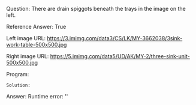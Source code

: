 Question: There are drain spiggots beneath the trays in the image on the left.

Reference Answer: True

Left image URL: https://3.imimg.com/data3/CS/LK/MY-3662038/3sink-work-table-500x500.jpg

Right image URL: https://5.imimg.com/data5/UD/AK/MY-2/three-sink-unit-500x500.jpg

Program:

```
Solution:
```
Answer: Runtime error: ''

